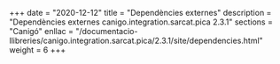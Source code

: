 +++
date        = "2020-12-12"
title       = "Dependències externes"
description = "Dependències externes canigo.integration.sarcat.pica 2.3.1"
sections    = "Canigó"
enllac		= "/documentacio-llibreries/canigo.integration.sarcat.pica/2.3.1/site/dependencies.html"
weight		= 6
+++

